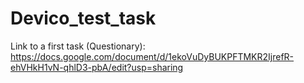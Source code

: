 # Devico_test_task
Link to a first task (Questionary):
https://docs.google.com/document/d/1ekoVuDyBUKPFTMKR2IjrefR-ehVHkH1vN-qhlD3-pbA/edit?usp=sharing
